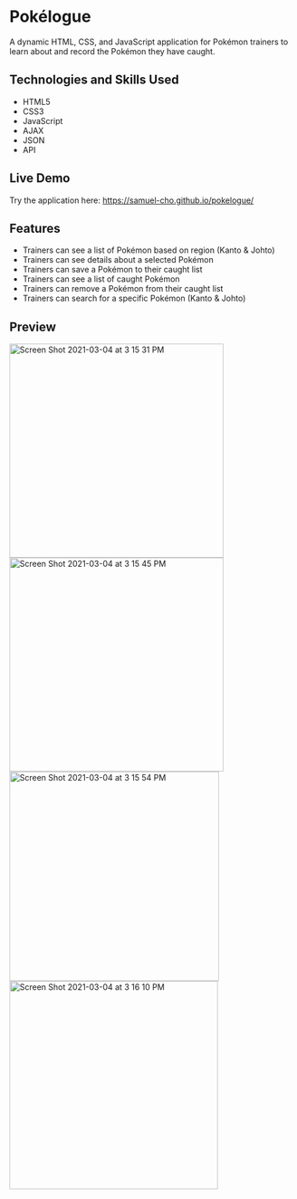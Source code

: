 # Pokélogue

A dynamic HTML, CSS, and JavaScript application for Pokémon trainers to learn about and record the Pokémon they have caught.

## Technologies and Skills Used

* HTML5
* CSS3
* JavaScript
* AJAX
* JSON
* API

## Live Demo

Try the application here: https://samuel-cho.github.io/pokelogue/

## Features

* Trainers can see a list of Pokémon based on region (Kanto & Johto)
* Trainers can see details about a selected Pokémon
* Trainers can save a Pokémon to their caught list
* Trainers can see a list of caught Pokémon
* Trainers can remove a Pokémon from their caught list
* Trainers can search for a specific Pokémon (Kanto & Johto)



## Preview

<img width="378" alt="Screen Shot 2021-03-04 at 3 15 31 PM" src="https://user-images.githubusercontent.com/76749207/110043757-d27de180-7cfc-11eb-9869-64335818f86e.png"> <img width="378" alt="Screen Shot 2021-03-04 at 3 15 45 PM" src="https://user-images.githubusercontent.com/76749207/110043761-d3af0e80-7cfc-11eb-806d-9f65d5c9133f.png"> <img width="370" alt="Screen Shot 2021-03-04 at 3 15 54 PM" src="https://user-images.githubusercontent.com/76749207/110043762-d447a500-7cfc-11eb-8ba5-74a8f6cf34b7.png"> <img width="368" alt="Screen Shot 2021-03-04 at 3 16 10 PM" src="https://user-images.githubusercontent.com/76749207/110043764-d4e03b80-7cfc-11eb-9fcc-71b8c8aaf0cf.png">
